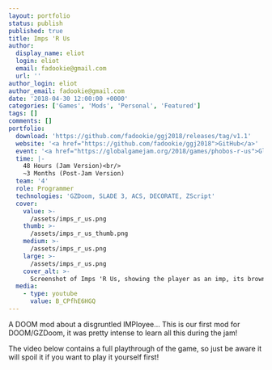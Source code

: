 ```yaml
---
layout: portfolio
status: publish
published: true
title: Imps 'R Us
author:
  display_name: eliot
  login: eliot
  email: fadookie@gmail.com
  url: ''
author_login: eliot
author_email: fadookie@gmail.com
date: '2018-04-30 12:00:00 +0000'
categories: ['Games', 'Mods', 'Personal', 'Featured']
tags: []
comments: []
portfolio:
  download: 'https://github.com/fadookie/ggj2018/releases/tag/v1.1'
  website: '<a href="https://github.com/fadookie/ggj2018">GitHub</a>'
  event: '<a href="https://globalgamejam.org/2018/games/phobos-r-us">Global Game Jam Sacramento 2018</a>'
  time: |-
    48 Hours (Jam Version)<br/>
    ~3 Months (Post-Jam Version)
  team: '4'
  role: Programmer
  technologies: 'GZDoom, SLADE 3, ACS, DECORATE, ZScript'
  cover:
    value: >-
      /assets/imps_r_us.png
    thumb: >-
      /assets/imps_r_us_thumb.png
    medium: >-
      /assets/imps_r_us.png
    large: >-
      /assets/imps_r_us.png
    cover_alt: >-
      Screenshot of Imps 'R Us, showing the player as an imp, its brown hand at the bottom of the screen launching a fireball at Doomguy in E1M1.
  media:
    - type: youtube
      value: B_CPfhE6HGQ
---
```

A DOOM mod about a disgruntled IMPloyee... This is our first mod for DOOM/GZDoom, it was pretty intense to learn all this during the jam!

The video below contains a full playthrough of the game, so just be aware it will spoil it if you want to play it yourself first!

